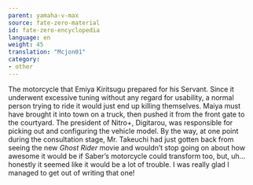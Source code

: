 ```yaml
---
parent: yamaha-v-max
source: fate-zero-material
id: fate-zero-encyclopedia
language: en
weight: 45
translation: "Mcjon01"
category:
- other
---
```


The motorcycle that Emiya Kiritsugu prepared for his Servant. Since it underwent excessive tuning without any regard for usability, a normal person trying to ride it would just end up killing themselves. Maiya must have brought it into town on a truck, then pushed it from the front gate to the courtyard.
The president of Nitro+, Digitarou, was responsible for picking out and configuring the vehicle model.
By the way, at one point during the consultation stage, Mr. Takeuchi had just gotten back from seeing the new *Ghost Rider* movie and wouldn’t stop going on about how awesome it would be if Saber’s motorcycle could transform too, but, uh… honestly it seemed like it would be a lot of trouble. I was really glad I managed to get out of writing that one!
